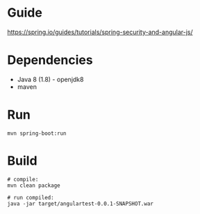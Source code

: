 # Guide
https://spring.io/guides/tutorials/spring-security-and-angular-js/


# Dependencies
- Java 8 (1.8) - openjdk8
- maven


# Run
```shell
mvn spring-boot:run
```


# Build
```shell
# compile:
mvn clean package

# run compiled:
java -jar target/angulartest-0.0.1-SNAPSHOT.war
```
